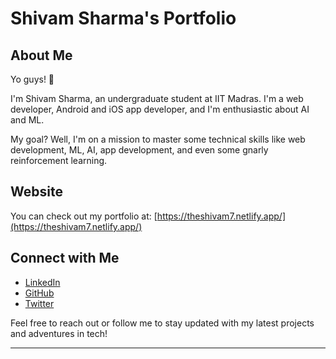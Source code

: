 # Shivam Sharma's Portfolio

## About Me

Yo guys! 👋

I'm Shivam Sharma, an undergraduate student at IIT Madras. I'm a web developer, Android and iOS app developer, and I'm enthusiastic about AI and ML.

My goal? Well, I'm on a mission to master some technical skills like web development, ML, AI, app development, and even some gnarly reinforcement learning.

## Website

You can check out my portfolio at: [https://theshivam7.netlify.app/](https://theshivam7.netlify.app/)

## Connect with Me

- [LinkedIn](https://www.linkedin.com/in/theshivam7/)
- [GitHub](https://github.com/theshivam7/)
- [Twitter](https://twitter.com/thexshivam/)

Feel free to reach out or follow me to stay updated with my latest projects and adventures in tech!

---

